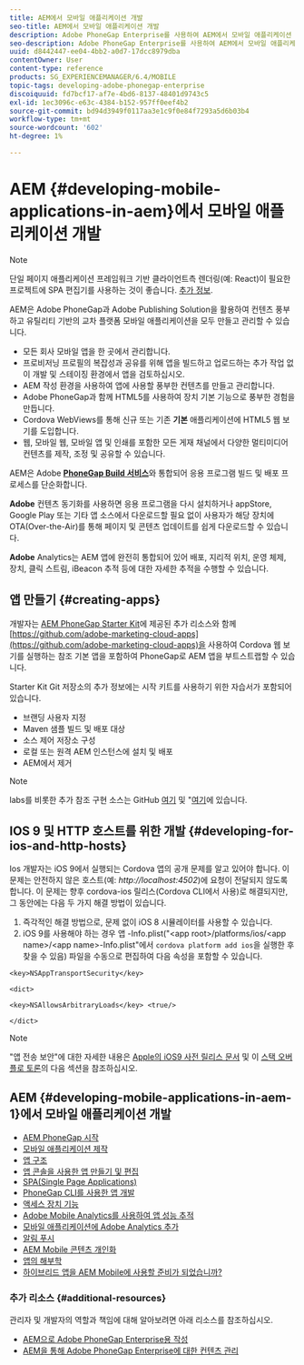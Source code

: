 ```yaml
---
title: AEM에서 모바일 애플리케이션 개발
seo-title: AEM에서 모바일 애플리케이션 개발
description: Adobe PhoneGap Enterprise를 사용하여 AEM에서 모바일 애플리케이션 개발을 시작하려면 이 페이지에 따르십시오.
seo-description: Adobe PhoneGap Enterprise를 사용하여 AEM에서 모바일 애플리케이션 개발을 시작하려면 이 페이지에 따르십시오.
uuid: d8442447-ee04-4bb2-a0d7-17dcc8979dba
contentOwner: User
content-type: reference
products: SG_EXPERIENCEMANAGER/6.4/MOBILE
topic-tags: developing-adobe-phonegap-enterprise
discoiquuid: fd7bcf17-af7e-4bd6-8137-48401d9743c5
exl-id: 1ec3096c-e63c-4384-b152-957ff0eef4b2
source-git-commit: bd94d3949f0117aa3e1c9f0e84f7293a5d6b03b4
workflow-type: tm+mt
source-wordcount: '602'
ht-degree: 1%

---
```


# AEM {#developing-mobile-applications-in-aem}에서 모바일 애플리케이션 개발

>[!NOTE]
>
>단일 페이지 애플리케이션 프레임워크 기반 클라이언트측 렌더링(예: React)이 필요한 프로젝트에 SPA 편집기를 사용하는 것이 좋습니다. [추가 정보](/help/sites-developing/spa-overview.md).

AEM은 Adobe PhoneGap과 Adobe Publishing Solution을 활용하여 컨텐츠 풍부하고 유틸리티 기반의 교차 플랫폼 모바일 애플리케이션을 모두 만들고 관리할 수 있습니다.

* 모든 회사 모바일 앱을 한 곳에서 관리합니다.
* 프로비저닝 프로필의 복잡성과 공유를 위해 앱을 빌드하고 업로드하는 추가 작업 없이 개발 및 스테이징 환경에서 앱을 검토하십시오.
* AEM 작성 환경을 사용하여 앱에 사용할 풍부한 컨텐츠를 만들고 관리합니다.
* Adobe PhoneGap과 함께 HTML5를 사용하여 장치 기본 기능으로 풍부한 경험을 만듭니다.
* Cordova WebViews를 통해 신규 또는 기존 **기본** 애플리케이션에 HTML5 웹 보기를 도입합니다.
* 웹, 모바일 웹, 모바일 앱 및 인쇄를 포함한 모든 게재 채널에서 다양한 멀티미디어 컨텐츠를 제작, 조정 및 공유할 수 있습니다.

AEM은 Adobe **[PhoneGap Build 서비스](https://build.phonegap.com/)**&#x200B;와 통합되어 응용 프로그램 빌드 및 배포 프로세스를 단순화합니다.

**Adobe** 컨텐츠 동기화를 사용하면 응용 프로그램을 다시 설치하거나 appStore, Google Play 또는 기타 앱 소스에서 다운로드할 필요 없이 사용자가 해당 장치에 OTA(Over-the-Air)를 통해 페이지 및 콘텐츠 업데이트를 쉽게 다운로드할 수 있습니다.

**Adobe** Analytics는 AEM 앱에 완전히 통합되어 있어 배포, 지리적 위치, 운영 체제, 장치, 클릭 스트림, iBeacon 추적 등에 대한 자세한 추적을 수행할 수 있습니다.

## 앱 만들기 {#creating-apps}

개발자는 [AEM PhoneGap Starter Kit](https://github.com/Adobe-Marketing-Cloud/aem-phonegap-starter-kit)에 제공된 추가 리소스와 함께 [https://github.com/adobe-marketing-cloud-apps](https://github.com/adobe-marketing-cloud-apps)을 사용하여 Cordova 웹 보기를 실행하는 참조 기본 앱을 포함하여 PhoneGap로 AEM 앱을 부트스트랩할 수 있습니다.

Starter Kit Git 저장소의 추가 정보에는 시작 키트를 사용하기 위한 자습서가 포함되어 있습니다.

* 브랜딩 사용자 지정
* Maven 샘플 빌드 및 배포 대상
* 소스 제어 저장소 구성
* 로컬 또는 원격 AEM 인스턴스에 설치 및 배포
* AEM에서 제거

>[!NOTE]
>
>labs를 비롯한 추가 참조 구현 소스는 GitHub [여기](https://github.com/adobe-marketing-cloud-apps) 및 &quot;[여기](https://github.com/blefebvre/aem-phonegap-kitchen-sink)에 있습니다.

## IOS 9 및 HTTP 호스트를 위한 개발 {#developing-for-ios-and-http-hosts}

Ios 개발자는 iOS 9에서 실행되는 Cordova 앱의 공개 문제를 알고 있어야 합니다. 이 문제는 안전하지 않은 호스트(예: *http://localhost:4502*)에 요청이 전달되지 않도록 합니다. 이 문제는 향후 cordova-ios 릴리스(Cordova CLI에서 사용)로 해결되지만, 그 동안에는 다음 두 가지 해결 방법이 있습니다.

1. 즉각적인 해결 방법으로, 문제 없이 iOS 8 시뮬레이터를 사용할 수 있습니다.
1. iOS 9를 사용해야 하는 경우 앱 -Info.plist(&quot;&lt;app root>/platforms/ios/&lt;app name>/&lt;app name>-Info.plist&quot;에서 `cordova platform add ios`을 실행한 후 찾을 수 있음) 파일을 수동으로 편집하여 다음 속성을 포함할 수 있습니다.

```
<key>NSAppTransportSecurity</key>

<dict>

<key>NSAllowsArbitraryLoads</key> <true/>

</dict>
```

>[!NOTE]
>
>&quot;앱 전송 보안&quot;에 대한 자세한 내용은 [Apple의 iOS9 사전 릴리스 문서](https://developer.apple.com/library/prerelease/ios/releasenotes/General/WhatsNewIniOS/Articles/iOS9.html#//apple_ref/doc/uid/TP40016198-SW14) 및 이 [스택 오버플로 토론](https://stackoverflow.com/questions/30751053/ios9-ats-what-about-html5-based-apps/)의 다음 섹션을 참조하십시오.

## AEM {#developing-mobile-applications-in-aem-1}에서 모바일 애플리케이션 개발

* [AEM PhoneGap 시작](/help/mobile/starting-aem-phonegap-app.md)
* [모바일 애플리케이션 제작](/help/mobile/building-app-mobile-phonegap.md)
* [앱 구조](/help/mobile/phonegap-structure-an-app.md)
* [앱 콘솔을 사용한 앱 만들기 및 편집](/help/mobile/phonegap-apps-console.md)
* [SPA(Single Page Applications)](/help/mobile/phonegap-single-page-applications.md)
* [PhoneGap CLI를 사용한 앱 개발](/help/mobile/phonegap-apps-pg-cli.md)
* [액세스 장치 기능](/help/mobile/phonegap-access-device-features.md)
* [Adobe Mobile Analytics를 사용하여 앱 성능 추적](/help/mobile/phonegap-intro-to-app-analytics.md)
* [모바일 애플리케이션에 Adobe Analytics 추가](/help/mobile/phonegap-add-analytics-to-apps.md)
* [알림 푸시](/help/mobile/phonegap-push-notifications.md)
* [AEM Mobile 콘텐츠 개인화](/help/mobile/phonegap-aem-mobile-content-personalization.md)
* [앱의 해부학](/help/mobile/phonegap-apps-arch.md)
* [하이브리드 앱을 AEM Mobile에 사용할 준비가 되었습니까?](/help/mobile/phonegap-adding-content-to-imported-app.md)

### 추가 리소스 {#additional-resources}

관리자 및 개발자의 역할과 책임에 대해 알아보려면 아래 리소스를 참조하십시오.

* [AEM으로 Adobe PhoneGap Enterprise용 작성](/help/mobile/phonegap.md)
* [AEM을 통해 Adobe PhoneGap Enterprise에 대한 컨텐츠 관리](/help/mobile/administer-phonegap.md)
